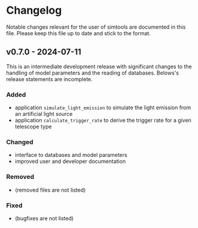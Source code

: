 # Changelog

Notable changes relevant for the user of simtools are documented in this file. Please keep this file up to date and stick to the format.

## v0.7.0 - 2024-07-11

This is an intermediate development release with significant changes to the handling of model parameters and the reading of databases.
Belows's release statements are incomplete.

### Added

- application `simulate_light_emission` to simulate the light emission from an artificial light source
- application `calculate_trigger_rate` to derive the trigger rate for a given telescope type

### Changed

- interface to databases and model parameters
- improved user and developer documentation

### Removed

- (removed files are not listed)

### Fixed

- (bugfixes are not listed)


<!-- towncrier release notes start -->
